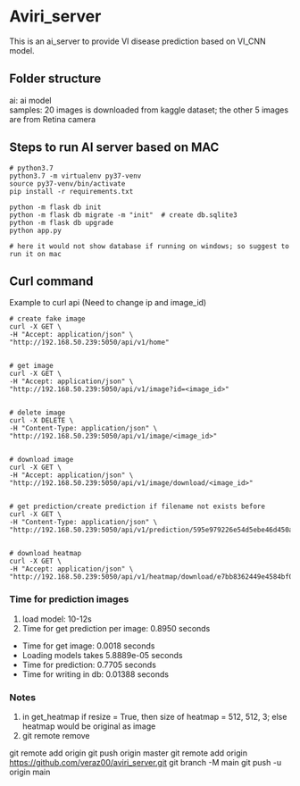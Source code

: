 # Aviri_server
This is an ai_server to provide VI disease prediction based on VI_CNN model.

## Folder structure
ai: ai model <br>
samples: 20 images is downloaded from kaggle dataset; the other 5 images are from Retina camera


## Steps to run AI server based on MAC
```
# python3.7 
python3.7 -m virtualenv py37-venv
source py37-venv/bin/activate
pip install -r requirements.txt

python -m flask db init 
python -m flask db migrate -m "init"  # create db.sqlite3
python -m flask db upgrade
python app.py  

# here it would not show database if running on windows; so suggest to run it on mac
```

## Curl command 
Example to curl api (Need to change ip and image_id)
```
# create fake image 
curl -X GET \
-H "Accept: application/json" \
"http://192.168.50.239:5050/api/v1/home"  


# get image 
curl -X GET \
-H "Accept: application/json" \
"http://192.168.50.239:5050/api/v1/image?id=<image_id>"


# delete image 
curl -X DELETE \
-H "Content-Type: application/json" \
"http://192.168.50.239:5050/api/v1/image/<image_id>"


# download image 
curl -X GET \
-H "Accept: application/json" \
"http://192.168.50.239:5050/api/v1/image/download/<image_id>"


# get prediction/create prediction if filename not exists before
curl -X GET \
-H "Content-Type: application/json" \
"http://192.168.50.239:5050/api/v1/prediction/595e979226e54d5ebe46d450ad10596b/VI_CNN"


# download heatmap
curl -X GET \
-H "Accept: application/json" \
"http://192.168.50.239:5050/api/v1/heatmap/download/e7bb8362449e4584bf0231476f7ef2d5"
```


### Time for prediction images

1) load model: 10-12s
2) Time for get prediction per image:  0.8950 seconds <br>
  - Time for get image:  0.0018 seconds <br>
  - Loading models takes 5.8889e-05 seconds <br>
  - Time for prediction: 0.7705 seconds <br>
  - Time for writing in db:  0.01388 seconds <br>

### Notes
1) in get_heatmap
if resize = True, then size of heatmap = 512, 512, 3; else heatmap would be original as image
2) git remote remove <remote path>

git remote add origin <your git repo http path>
git push origin master
git remote add origin https://github.com/veraz00/aviri_server.git
git branch -M main
git push -u origin main